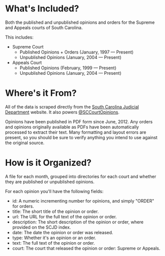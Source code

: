 What's Included?
================
Both the published and unpublished opinions and orders for the Supreme and Appeals courts of South Carolina.

This includes:

* Supreme Court
	* Published Opinions + Orders (January, 1997 &mdash; Present)
	* Unpublished Opinions (January, 2004 &mdash; Present)
* Appeals Court
	* Published Opinions (February, 1999 &mdash; Present)
	* Unpublished Opinions (January, 2004 &mdash; Present)
	
Where's it From?
================
All of the data is scraped directly from the [South Carolina Judicial Department](http://www.judicial.state.sc.us/) website. It also powers [@SCCourtOpinions](http://twitter.com/SCCourtOpinions).

Opinions have been published in PDF form since June, 2012. Any orders and opinions originally available as PDFs have been automatically processed to extract their text. Many formatting and layout errors are present, so you should be sure to verify anything you intend to use against the original source.

How is it Organized?
====================
A file for each month, grouped into directories for each court and whether they are published or unpublished opinions.

For each opinion you'll have the following fields:

* id: A numeric incrementing number for opinions, and simply "ORDER" for orders.
* title: The short title of the opinion or order.
* url: The URL for the full text of the opinion or order.
* description: The short description of the opinion or order, where provided on the SCJD index.
* date: The date the opinion or order was released.
* type: Whether it's an opinion or an order.
* text: The full text of the opinion or order.
* court: The court that released the opinion or order: Supreme or Appeals.